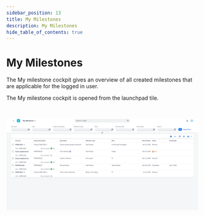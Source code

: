 ```yaml
---
sidebar_position: 13
title: My Milestones
description: My Milestones
hide_table_of_contents: true
---
```


# My Milestones

The My milestone cockpit gives an overview of all created milestones that are applicable for the logged in user.

The My milestone cockpit is opened from the launchpad tile.

&nbsp;

![image.png](./img/master_view.png)
